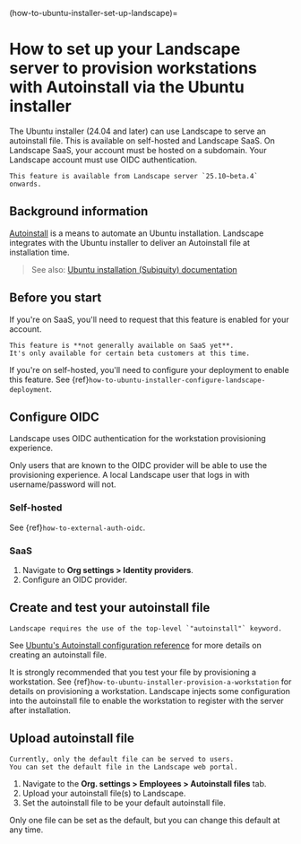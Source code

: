 (how-to-ubuntu-installer-set-up-landscape)=
# How to set up your Landscape server to provision workstations with Autoinstall via the Ubuntu installer

The Ubuntu installer (24.04 and later) can use Landscape to serve an autoinstall file.
This is available on self-hosted and Landscape SaaS.
On Landscape SaaS, your account must be hosted on a subdomain.
Your Landscape account must use OIDC authentication.

```{note}
This feature is available from Landscape server `25.10~beta.4` onwards.
```

## Background information

[Autoinstall](https://canonical-subiquity.readthedocs-hosted.com/en/latest/intro-to-autoinstall.html) is a means to automate an Ubuntu installation.
Landscape integrates with the Ubuntu installer to deliver an Autoinstall file at installation time.

> See also: [Ubuntu installation (Subiquity) documentation](https://canonical-subiquity.readthedocs-hosted.com/en/latest/index.html)

## Before you start

If you're on SaaS, you'll need to request that this feature is enabled for your account.

```{note}
This feature is **not generally available on SaaS yet**.
It's only available for certain beta customers at this time.
```

If you're on self-hosted, you'll need to configure your deployment to enable this feature.
See {ref}`how-to-ubuntu-installer-configure-landscape-deployment`.

## Configure OIDC

Landscape uses OIDC authentication for the workstation provisioning experience.

Only users that are known to the OIDC provider will be able to use the provisioning experience.
A local Landscape user that logs in with username/password will not.

### Self-hosted

See {ref}`how-to-external-auth-oidc`.

### SaaS

1. Navigate to **Org settings > Identity providers**.
2. Configure an OIDC provider.

## Create and test your autoinstall file

```{important}
Landscape requires the use of the top-level `"autoinstall"` keyword.
```

See [Ubuntu's Autoinstall configuration reference](https://canonical-subiquity.readthedocs-hosted.com/en/latest/reference/autoinstall-reference.html)
for more details on creating an autoinstall file.

It is strongly recommended that you test your file by provisioning a workstation.
See {ref}`how-to-ubuntu-installer-provision-a-workstation` for details on provisioning a workstation.
Landscape injects some configuration into the autoinstall file to enable the workstation to register with the server after installation.

## Upload autoinstall file

```{note}
Currently, only the default file can be served to users.
You can set the default file in the Landscape web portal.
```

1. Navigate to the **Org. settings > Employees > Autoinstall files** tab.
2. Upload your autoinstall file(s) to Landscape.
3. Set the autoinstall file to be your default autoinstall file.

Only one file can be set as the default, but you can change this default at any time.
